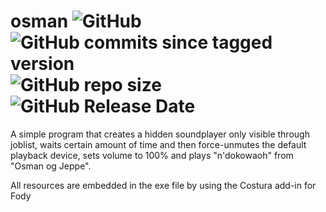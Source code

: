 # osman ![GitHub](https://img.shields.io/github/license/sabotack/osman) ![GitHub commits since tagged version](https://img.shields.io/github/commits-since/sabotack/osman/V1.0) ![GitHub repo size](https://img.shields.io/github/repo-size/sabotack/osman) ![GitHub Release Date](https://img.shields.io/github/release-date/sabotack/osman)

A simple program that creates a hidden soundplayer only visible through joblist, waits certain amount of time and then force-unmutes the default playback device, sets volume to 100% and plays "n'dokowaoh" from "Osman og Jeppe".

All resources are embedded in the exe file by using the Costura add-in for Fody
